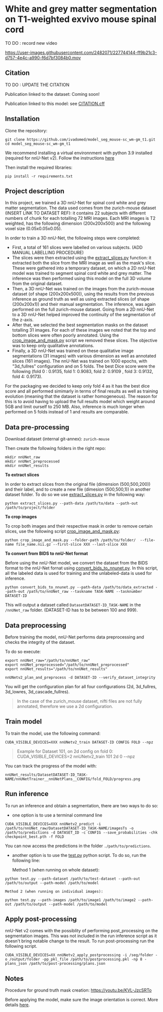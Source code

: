 # White and grey matter segmentation on T1-weighted exvivo mouse spinal cord

TO DO : record new video 

https://user-images.githubusercontent.com/2482071/227744144-ff9b21c3-d757-4e4c-a990-f6d7bf3084b0.mov

## Citation

TO DO : UPDATE THE CITATION

Publication linked to the dataset: Coming soon!

Publication linked to this model: see [CITATION.cff](https://github.com/ivadomed/model_seg_mouse-sc_wm-gm_t1/blob/plb/nnunet/CITATION.cff)


## Installation

Clone the repository:
~~~
git clone https://github.com/ivadomed/model_seg_mouse-sc_wm-gm_t1.git
cd model_seg_mouse-sc_wm-gm_t1
~~~

We recommend installing a virtual environnment with python 3.9 installed (required for nnU-Net v2). Follow the instructions [here](https://github.com/MIC-DKFZ/nnUNet/blob/master/documentation/installation_instructions.md) 

Then install the required libraries:
~~~
pip install -r requirements.txt
~~~

## Project description

In this project, we trained a 3D nnU-Net for spinal cord white and grey matter segmentation. The data used comes from the zurich-mouse dataset (INSERT LINK TO DATASET REF): it contains 22 subjects with different numbers of chunk for each totalling 72 MRI images. Each MRI images is T2 weighted, has the following dimension (200x200x500) and the following voxel size (0.05x0.05x0.05). 

In order to train a 3D nnU-Net, the following steps were completed: 
- First, a total of 161 slices were labelled on various subjects. (ADD MANUAL LABELLING PROCEDURE)
- The slices were then extracted using the [extract_slices.py](https://github.com/ivadomed/model_seg_mouse-sc_wm-gm_t1/blob/plb/nnunet/extract_slices.py) function: it extracted both the slice from the MRI image as well as the mask's slice. These were gathered into a temporary dataset, on which a 2D nnU-Net model was trained to segment spinal cord white and grey matter. The inference was then performed using this model on the full 3D volume from the original dataset. 
- Then, a 3D nnU-Net was trained on the images from the zurich-mouse dataset (of shape (200x200x500)), using the results from the previous inference as ground truth as well as using extracted slices (of shape (200x200x1)) and their manual segmentation. The inference, was again performed on the full zurich-mouse dataset. Going from a 2D nnU-Net to a 3D nnU-Net helped improved the continuity of the segmentation of the z-axis. 
- After that, we selected the best segmentation masks on the dataset totalling 31 images. For each of these images we noted that the top and bottom slices were often poorly annotated. Using the [crop_image_and_mask.py](https://github.com/ivadomed/model_seg_mouse-sc_wm-gm_t1/blob/plb/nnunet/crop_image_and_mask.py) script we removed these slices. The objective was to keep only qualitative annotations. 
- Finally, a 3D nnU-Net was trained on these qualitative image segmentations (31 images) with various dimension as well as annotated slices (161 images). The nnU-Net was trained on 1000 epochs, with "3d_fullres" configuration and on 5 folds. The best Dice score were the following (fold 0 : 0.9135, fold 1: 0.9083, fold 2: 0.9109 , fold 3: 0.9132, fold 4: 0.9173). 

For the packaging we decided to keep only fold 4 as it has the best dice score and all performed simimarly in terms of final results as well as training evolution (meaning that the dataset is rather homogeneous). The reason for this is to avoid having to upload the full results model which weight around 5GB and limit ourself to 250 MB. Also, inference is much longer when performed on 5 folds instead of 1 and results are comparable. 

## Data pre-processing

Download dataset (internal git-annex): `zurich-mouse`

Then create the following folders in the right repo:

~~~
mkdir nnUNet_raw
mkdir nnUNet_preprocessed
mkdir nnUNet_results
~~~

**To extract slices**

In order to extract slices from the original file (dimension (500,500,200)) and their label, and to create a new file (dimesion (500,500,1)) in another dataset folder. To do so we use [extract_slices.py](https://github.com/ivadomed/model_seg_mouse-sc_wm-gm_t1/blob/plb/nnunet/extract_slices.py) in the following way:

~~~
python extract_slices.py --path-data /path/to/data --path-out /path/to/project/folder
~~~

**To crop images**

To crop both images and their respective mask in order to remove certain slices, use the following script [crop_image_and_mask.py](https://github.com/ivadomed/model_seg_mouse-sc_wm-gm_t1/blob/plb/nnunet/crop_image_and_mask.py): 

~~~
python crop_image_and_mask.py --folder-path /path/to/folder/  --file-name file_name.nii.gz --first-slice XXX --last-slice XXX
~~~

**To convert from BIDS to nnU-Net format**

Before using the nnU-Net model, we convert the dataset from the BIDS format to the nnU-Net fornat using [convert_bids_to_nnunet.py](https://github.com/ivadomed/model_seg_mouse-sc_wm-gm_t1/blob/plb/nnunet/convert_bids_to_nnunet.py). In this script, all the labeled data is used for training and the unlabeled-data is used for inference. 

~~~
python convert_bids_to_nnunet.py --path-data /path/to/data_extracted --path-out /path/to/nnUNet_raw --taskname TASK-NAME --tasknumber DATASET-ID
~~~

This will output a dataset called `DatasetDATASET-ID_TASK-NAME` in the `/nnUNet_raw` folder. (DATASET-ID has to be between 100 and 999).

## Data preprocessing

Before training the model, nnU-Net performs data preprocessing and checks the integrity of the dataset. 

To do so execute:
~~~
export nnUNet_raw="/path/to/nnUNet_raw"
export nnUNet_preprocessed="/path/to/nnUNet_preprocessed"
export nnUNet_results="/path/to/nnUNet_results"

nnUNetv2_plan_and_preprocess -d DATASET-ID --verify_dataset_integrity
~~~

You will get the configuration plan for all four configurations (2d, 3d_fullres, 3d_lowres, 3d_cascade_fullres).
> In the case of the zurich_mouse dataset, nifti files are not fully annotated, therefore we use a 2d configuration.

## Train model

To train the model, use the following command:
~~~
CUDA_VISIBLE_DEVICES=XXX nnUNetv2_train DATASET-ID CONFIG FOLD --npz
~~~

> Example for Dataset 101, on 2d config on fold 0: CUDA_VISIBLE_DEVICES=2 nnUNetv2_train 101 2d 0 --npz

You can track the progress of the model with: 
~~~
nnUNet_results/DatasetDATASET-ID_TASK-NAME/nnUNetTrainer__nnUNetPlans__CONFIG/fold_FOLD/progress.png
~~~

## Run inference

To run an inference and obtain a segmentation, there are two ways to do so: 
- one option is to use a terminal command line
~~~
CUDA_VISIBLE_DEVICES=XXX nnUNetv2_predict -i /path/to/nnUNet_raw/DatasetDATASET-ID_TASK-NAME/imagesTs -o /path/to/predictions -d DATASET_ID -c CONFIG --save_probabilities -chk checkpoint_best.pth -f FOLD
~~~

You can now access the predictions in the folder `./path/to/predictions`. 

- another option is to use the [test.py](https://github.com/ivadomed/model_seg_mouse-sc_wm-gm_t1/blob/plb/nnunet/test.py) python script. To do so, run the following line:

    Method 1 (when running on whole dataset):
~~~
python test.py --path-dataset /path/to/test-dataset --path-out /path/to/output --path-model /path/to/model
~~~
    Method 2 (when running on individual images):
~~~
python test.py --path-images /path/to/image1 /path/to/image2 --path-out /path/to/output --path-model /path/to/model
~~~

## Apply post-processing

nnU-Net v2 comes with the possiblity of performing post_processing on the segmentation images. This was not included in the run inference script as it doesn't bring notable change to the result. To run post-processing run the following script.

~~~
CUDA_VISIBLE_DEVICES=XX nnUNetv2_apply_postprocessing -i /seg/folder -o /output/folder -pp_pkl_file /path/to/postprocessing.pkl -np 8 -plans_json /path/to/post-processing/plans.json
~~~

## Notes

Procedure for ground truth mask creation: https://youtu.be/KVL-JzcSRTo

Before applying the model, make sure the image orientation is correct. More details [here](https://github.com/ivadomed/model_seg_mouse-sc_wm-gm_t1/issues/25). 
